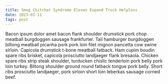 ```yaml
---
title: Smog Chitchat Syndrome Eleven Expand Truck Helpless
date: 2023-01-11
tags: post
---
```


Bacon ipsum dolor amet bacon flank shoulder drumstick pork chop meatball burgdoggen sausage frankfurter.  Tail hamburger burgdoggen biltong meatball picanha pork pork loin filet mignon pancetta cow swine sirloin.  Capicola drumstick t-bone meatball fatback.  Ham cupim boudin spare ribs brisket, capicola prosciutto landjaeger flank bresaola.  Chicken spare ribs strip steak shoulder, turducken chislic tenderloin pork belly pork loin turkey.  Biltong shoulder ground round fatback tongue pork belly.  Short ribs prosciutto landjaeger, pork sirloin short loin leberkas sausage corned beef.
